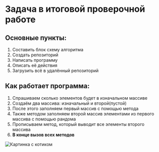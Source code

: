 # Задача в итоговой проверочной работе #

## Основные пункты: ##
1. Составить блок схему алгоритма
2. Создать репозиторий
3. Написать программу
4. Описать её действия
5. Загрузить всё в удалённый репозиторий

## Как работает программа: ##
1. Спрашиваем сколько элементов будет в изначальном массиве
2. Создаём два массива: изначальный и второй(пустой)
3. После этого заполняем первый массив с помощью метода 
4. Также методом заполняем второй массив элементами из первого массива с помощью рандома
5. Прописываем метод, который выводит все элементы второго массива
6. **В конце вызов всех методов**

![Картинка с котиком](https://software.3metas.com/wp-content/uploads/2014/04/csharp2.png)